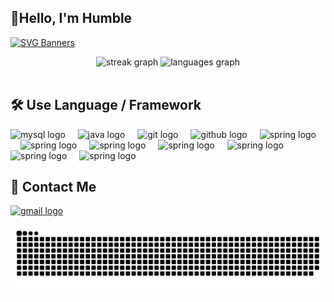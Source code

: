 <h2 align="left">👋Hello, I'm Humble</h2>

[![SVG Banners](https://svg-banners.vercel.app/api?type=origin&text1=I'm%20Humble%20,%20a%20humble%20programmer🤠&text2=💖%20Code%20Editor%20and%20Game%20Player%20&width=1100&height=400)](https://github.com/Akshay090/svg-banners)

<div align="center">
  <img src="https://streak-stats.demolab.com?user=ModestPanda&locale=en&mode=daily&theme=dracula&hide_border=false&border_radius=5" height="150" alt="streak graph"  />
  <img src="https://github-readme-stats.vercel.app/api/top-langs?username=ModestPanda&locale=en&hide_title=false&layout=compact&card_width=320&langs_count=5&theme=dracula&hide_border=false" height="150" alt="languages graph"  />
</div>

<br clear="both">

<h2 align="left">🛠 Use Language / Framework</h2>

<div align="left">
 <img src="https://cdn.jsdelivr.net/gh/devicons/devicon/icons/mysql/mysql-original.svg" height="30" alt="mysql logo"  />
  <img width="12" />
   <img src="https://cdn.jsdelivr.net/gh/devicons/devicon/icons/java/java-original.svg" height="30" alt="java logo"  />
  <img width="12" />
    <img src="https://cdn.jsdelivr.net/gh/devicons/devicon/icons/git/git-original.svg" height="30" alt="git logo"  />
  <img width="12" />
  <img src="https://cdn.jsdelivr.net/gh/devicons/devicon/icons/github/github-original.svg" height="30" alt="github logo"  />
  <img width="12" />
  <img src="https://cdn.jsdelivr.net/gh/ModestPanda/picture/imp202404271432719.svg" height="30" alt="spring logo"  />
  <img width="12" />
    <img src="https://cdn.jsdelivr.net/gh/ModestPanda/picture/imp202404271437846.svg" height="30" alt="spring logo"  />
  <img width="12" />
    <img src="https://cdn.jsdelivr.net/gh/ModestPanda/picture/imp202404271437834.svg" height="30" alt="spring logo"  />
  <img width="12" />
    <img src="https://cdn.jsdelivr.net/gh/ModestPanda/picture/imp202404271437368.svg" height="30" alt="spring logo"  />
  <img width="12" />
    <img src="https://cdn.jsdelivr.net/gh/ModestPanda/picture/imp202404271437590.svg" height="30" alt="spring logo"  />
  <img width="12" />
 <img src="https://cdn.jsdelivr.net/gh/ModestPanda/picture/imp202404271440596.svg" height="30" alt="spring logo"  />
  <img width="12" />
   <img src="https://cdn.jsdelivr.net/gh/ModestPanda/picture/imp202404271440562.svg" height="30" alt="spring logo"  />
  <img width="12" />
</div>


<h2 align="left">🎫 Contact Me</h2>
 <a href="wjie12455@gmail.com" target="_blank">
    <img src="https://img.shields.io/static/v1?message=Gmail&logo=gmail&label=&color=D14836&logoColor=white&labelColor=&style=flat" height="35" alt="gmail logo"  />
</a>

![snake gif](https://github.com/ModestPanda/ModestPanda/blob/output/github-contribution-grid-snake.svg)

